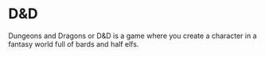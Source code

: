 <!DOCTYPE html>
<html>
</head>
<body>

<h1>D&D </h1>
<p>Dungeons and Dragons or D&D is a game where you create a character in a fantasy world full of bards and half elfs.</p>

</body>
</html>
